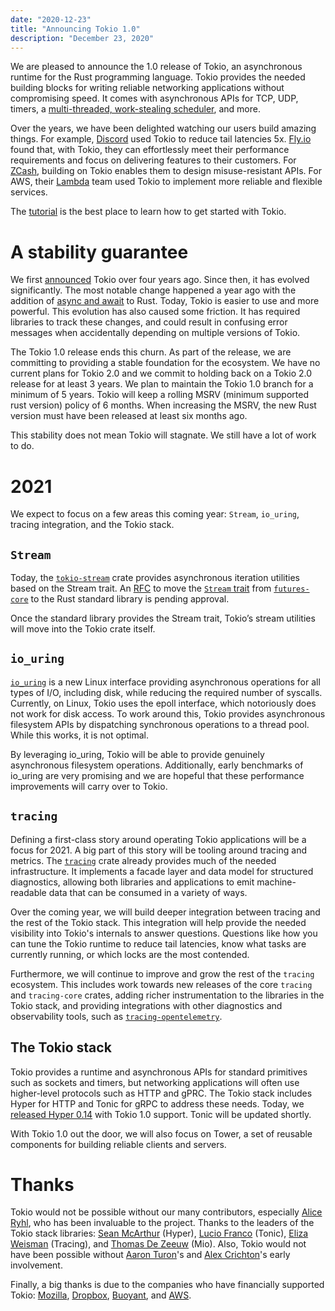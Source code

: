 ```yaml
---
date: "2020-12-23"
title: "Announcing Tokio 1.0"
description: "December 23, 2020"
---
```


We are pleased to announce the 1.0 release of Tokio, an asynchronous runtime for
the Rust programming language. Tokio provides the needed building blocks for
writing reliable networking applications without compromising speed. It comes
with asynchronous APIs for TCP, UDP, timers, a [multi-threaded, work-stealing
scheduler][sched], and more.

[sched]: https://tokio.rs/blog/2019-10-scheduler

Over the years, we have been delighted watching our users build amazing things.
For example, [Discord] used Tokio to reduce tail latencies 5x. [Fly.io] found
that, with Tokio, they can effortlessly meet their performance requirements and
focus on delivering features to their customers. For [ZCash], building on Tokio
enables them to design misuse-resistant APIs. For AWS, their [Lambda][lambda]
team used Tokio to implement more reliable and flexible services.

[Discord]: https://blog.discord.com/why-discord-is-switching-from-go-to-rust-a190bbca2b1f
[Fly.io]: https://fly.io
[ZCash]: https://www.zfnd.org/blog/futures-batch-verification/
[lambda]: https://aws.amazon.com/lambda/

The [tutorial] is the best place to learn how to get started with Tokio.

[tutorial]: https://tokio.rs/tokio/tutorial

# A stability guarantee

We first [announced] Tokio over four years ago. Since then, it has evolved
significantly. The most notable change happened a year ago with the addition of
[async and await][async_await] to Rust. Today, Tokio is easier to use and more
powerful. This evolution has also caused some friction. It has required
libraries to track these changes, and could result in confusing error
messages when accidentally depending on multiple versions of Tokio.

[announced]: https://medium.com/@carllerche/announcing-tokio-df6bb4ddb34
[async_await]: https://tokio.rs/blog/2019-11-tokio-0-2

The Tokio 1.0 release ends this churn. As part of the release, we are committing
to providing a stable foundation for the ecosystem. We have no current plans for
Tokio 2.0 and we commit to holding back on a Tokio 2.0 release for at least 3
years. We plan to maintain the Tokio 1.0 branch for a minimum of 5 years.
Tokio will keep a rolling MSRV (minimum supported rust version) policy of 6
months. When increasing the MSRV, the new Rust version must have been released
at least six months ago.

This stability does not mean Tokio will stagnate. We still have a lot of
work to do.

# 2021

We expect to focus on a few areas this coming year: `Stream`, `io_uring`, tracing
integration, and the Tokio stack.

## `Stream`

Today, the [`tokio-stream`] crate provides asynchronous iteration utilities
based on the Stream trait. An [RFC] to move the [`Stream` trait][Stream] from
[`futures-core`] to the Rust standard library is pending approval.

Once the standard library provides the Stream trait, Tokio’s stream utilities
will move into the Tokio crate itself.

[`tokio-stream`]: https://docs.rs/tokio-stream
[RFC]: https://github.com/rust-lang/rfcs/pull/2996
[Stream]: https://docs.rs/futures-core/0.3/futures_core/stream/trait.Stream.html
[`futures-core`]: https://docs.rs/futures-core/

## `io_uring`

[`io_uring`] is a new Linux interface providing asynchronous operations for all
types of I/O, including disk, while reducing the required number of syscalls.
Currently, on Linux, Tokio uses the epoll interface, which notoriously does not
work for disk access. To work around this, Tokio provides asynchronous
filesystem APIs by dispatching synchronous operations to a thread pool. While
this works, it is not optimal.

By leveraging io_uring, Tokio will be able to provide genuinely asynchronous
filesystem operations. Additionally, early benchmarks of io_uring are very
promising and we are hopeful that these performance improvements will carry over
to Tokio.

[`io_uring`]: https://kernel.dk/io_uring.pdf

## `tracing`

Defining a first-class story around operating Tokio applications will be a focus
for 2021. A big part of this story will be tooling around tracing and metrics.
The [`tracing`] crate already provides much of the needed infrastructure. It
implements a facade layer and data model for structured diagnostics, allowing
both libraries and applications to emit machine-readable data that can be
consumed in a variety of ways.

Over the coming year, we will build deeper integration between tracing and the
rest of the Tokio stack. This integration will help provide the needed
visibility into Tokio's internals to answer questions. Questions like how you
can tune the Tokio runtime to reduce tail latencies, know what tasks are
currently running, or which locks are the most contended.

Furthermore, we will continue to improve and grow the rest of the `tracing`
ecosystem. This includes work towards new releases of the core `tracing` and
`tracing-core` crates, adding richer instrumentation to the libraries in the
Tokio stack, and providing integrations with other diagnostics and observability
tools, such as [`tracing-opentelemetry`].

[`tracing`]: https://crates.io/crates/tracing
[`tracing-opentelemetry`]: https://crates.io/crates/tracing-opentelemetry

## The Tokio stack

Tokio provides a runtime and asynchronous APIs for standard primitives such as
sockets and timers, but networking applications will often use higher-level
protocols such as HTTP and gPRC. The Tokio stack includes Hyper for HTTP and
Tonic for gRPC to address these needs. Today, we [released Hyper 0.14][hyperel]
with Tokio 1.0 support. Tonic will be updated shortly.

[hyperel]: #

With Tokio 1.0 out the door, we will also focus on Tower, a set of reusable
components for building reliable clients and servers.

# Thanks

Tokio would not be possible without our many contributors, especially [Alice
Ryhl][alice], who has been invaluable to the project. Thanks to the leaders of
the Tokio stack libraries: [Sean McArthur][sean] (Hyper), [Lucio Franco][lucio]
(Tonic), [Eliza Weisman][eliza] (Tracing), and [Thomas De Zeeuw][thomas] (Mio).
Also, Tokio would not have been possible without [Aaron Turon][aaron]'s and
[Alex Crichton][alex]'s early involvement.

Finally, a big thanks is due to the companies who have financially supported
Tokio: [Mozilla], [Dropbox], [Buoyant], and [AWS].

[alice]: https://github.com/darksonn
[sean]: https://github.com/seanmonstar/
[lucio]: https://github.com/luciofranco
[eliza]: https://github.com/hawkw
[thomas]: https://github.com/Thomasdezeeuw
[aaron]: https://github.com/aturon
[alex]: https://github.com/alexcrichton
[Mozilla]: https://mozilla.org/
[Dropbox]: https://dropbox.com
[Buoyant]: https://buoyant.io
[AWS]: https://aws.amazon.com/
